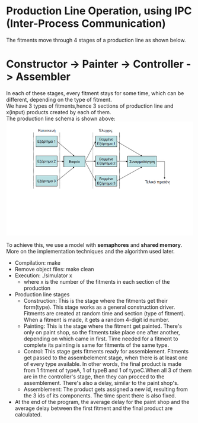 # Production Line Operation, using IPC (Inter-Process Communication)

The fitments move through 4 stages of a production line as shown below.
# Constructor -> Painter -> Controller -> Assembler
In each of these stages, every fitment stays for some time, which can be different, depending on the type of fitment. \
We have 3 types of fitments,hence 3 sections of production line and x(input) products created by each of them.\
The production line schema is shown above:
![alt text](https://github.com/KGArgyropoulos/Production-Line-With-IPC/blob/master/prodLine.png)

To achieve this, we use a model with **semaphores** and **shared memory**.\
More on the implementation techniques and the algorithm used later.

- Compilation: make
- Remove object files: make clean
- Execution: ./simulator x
	* where x is the number of the fitments in each section of the production
- Production line stages
	* Construction: This is the stage where the fitments get their form(type). This stage works as a general construction driver. Fitments are created at random time and section (type of fitment). When a fitment is made, it gets a random 4-digit id number.
	* Painting: This is the stage where the fitment get painted. There's only on paint shop, so the fitments take place one after another, depending on which came in first. Time needed for a fitment to complete its painting is same for fitments of the same type.
	* Control: This stage gets fitments ready for assemblement. Fitments get passed to the assembelement stage, when there is at least one of every type available. In other words, the final product is made from 1 fitment of typeA, 1 of typeB and 1 of typeC.When all 3 of them are in the controller's stage, then they can proceed to the assemblement. There's also a delay, similar to the paint shop's.
	* Assemblement: The product gets assigned a new id, resulting from the 3 ids of its components. The time spent there is also fixed.
- At the end of the program, the average delay for the paint shop and the average delay between the first fitment and the final product are calculated.
